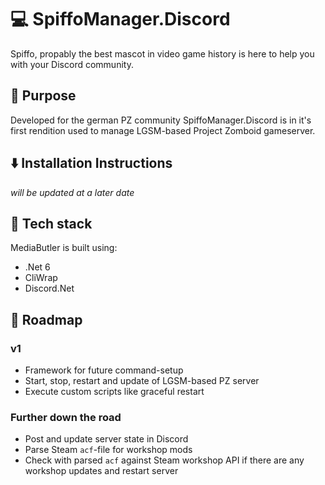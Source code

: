 # :computer: SpiffoManager.Discord
Spiffo, propably the best mascot in video game history is here to help you with your Discord community. 

## :dart: Purpose
Developed for the german PZ community SpiffoManager.Discord is in it's first rendition used to manage LGSM-based Project Zomboid gameserver.

## :arrow_down: Installation Instructions
*will be updated at a later date*

## :wrench: Tech stack
MediaButler is built using:
* .Net 6
* CliWrap
* Discord.Net

## :memo: Roadmap
### v1
* Framework for future command-setup
* Start, stop, restart and update of LGSM-based PZ server
* Execute custom scripts like graceful restart

### Further down the road
* Post and update server state in Discord
* Parse Steam `acf`-file for workshop mods
* Check with parsed `acf` against Steam workshop API if there are any workshop updates and restart server